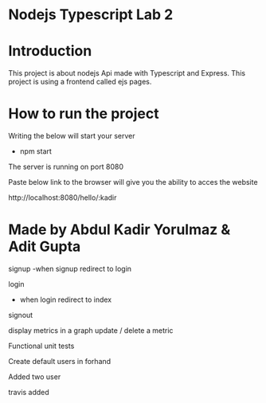 # Nodejs Typescript Lab 2
 
# Introduction 
This project is about nodejs Api made with Typescript and Express.
This project is using a frontend called ejs pages. 

# How to run the project
Writing the below will start your server  
- npm start

The server is running on port 8080

Paste below link to the browser will give you the ability to acces the website

http://localhost:8080/hello/:kadir

# Made by Abdul Kadir Yorulmaz & Adit Gupta


signup 
-when signup redirect to login

login
- when login redirect to index

signout

 
display metrics in a graph
update / delete a metric             

Functional unit tests  

Create default users in forhand



Added two user

travis added 
